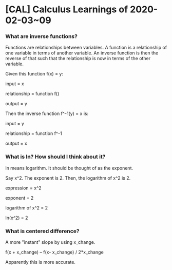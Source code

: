 # \[CAL\] Calculus Learnings of 2020-02-03\~09

### What are inverse functions?

Functions are relationships between variables. A function is a relationship of one variable in terms of another variable. An inverse function is then the reverse of that such that the relationship is now in terms of the other variable.

Given this function f(x) = y:

input = x

relationship = function f()

output = y

Then the inverse function f^-1(y) = x is:

input = y

relationship = function f^-1

output = x

### What is ln? How should I think about it?

ln means logarithm. It should be thought of as the exponent.

Say x^2. The exponent is 2. Then, the logarithm of x^2 is 2.

expression = x^2

exponent = 2

logarithm of x^2 = 2

ln(x^2) = 2

### What is centered difference?

A more "instant" slope by using x\_change.

f(x + x\_change) – f(x- x\_change) / 2\*x\_change

Apparently this is more accurate.
